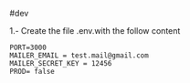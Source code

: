 #dev

1.- Create the file .env.with the follow content

```
PORT=3000
MAILER_EMAIL = test.mail@gmail.com
MAILER_SECRET_KEY = 12456
PROD= false
```
